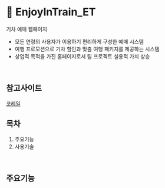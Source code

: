 # :train2: EnjoyInTrain_ET

기차 예매 웹페이지
- 모든 연령의 사용자가 이용하기 편리하게 구성한 예매 시스템
- 여행 프로모션으로 기차 할인과 맞춤 여행 패키지를 제공하는 시스템
- 상업적 목적을 가진 홈페이지로서 팀 프로젝트 실용적 가치 상승

<br/>

## 참고사이트
[코레일](http://www.letskorail.com/)
<br/>


## 목차
1. 주요기능
3. 사용기술
<br/>

## 주요기능

